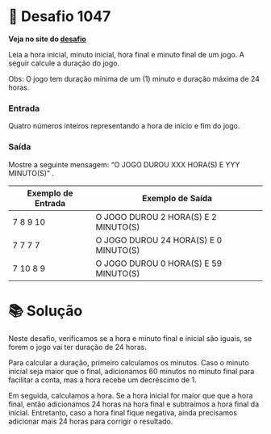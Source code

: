 # 📖 Desafio 1047

**Veja no site do [desafio](https://www.beecrowd.com.br/judge/pt/problems/view/1047)**

Leia a hora inicial, minuto inicial, hora final e minuto final de um jogo. A seguir calcule a duração do jogo.

Obs: O jogo tem duração mínima de um (1) minuto e duração máxima de 24 horas.

### Entrada

Quatro números inteiros representando a hora de início e fim do jogo.

### Saída

Mostre a seguinte mensagem: “O JOGO DUROU XXX HORA(S) E YYY MINUTO(S)” .

| Exemplo de Entrada | Exemplo de Saída                      |
| ------------------ | ------------------------------------- |
| 7 8 9 10           | O JOGO DUROU 2 HORA(S) E 2 MINUTO(S)  |
| 7 7 7 7            | O JOGO DUROU 24 HORA(S) E 0 MINUTO(S) |
| 7 10 8 9           | O JOGO DUROU 0 HORA(S) E 59 MINUTO(S) |

# 📚 Solução

Neste desafio, verificamos se a hora e minuto final e inicial são iguais, se forem o jogo vai ter duração de 24 horas.

Para calcular a duração, primeiro calculamos os minutos. Caso o minuto inicial seja maior que o final, adicionamos 60 minutos no minuto final para facilitar a conta, mas a hora recebe um decréscimo de 1.

Em seguida, calculamos a hora. Se a hora inicial for maior que que a hora final, então adicionamos 24 horas na hora final e subtraímos a hora final da inicial. Entretanto, caso a hora final fique negativa, ainda precisamos adicionar mais 24 horas para corrigir o resultado.
